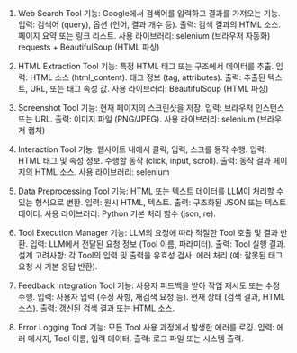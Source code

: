 1. Web Search Tool
    기능:
        Google에서 검색어를 입력하고 결과를 가져오는 기능.
    입력: 
        검색어 (query), 옵션 (언어, 결과 개수 등).
    출력:
        검색 결과의 HTML 소스.
        페이지 요약 또는 링크 리스트.
    사용 라이브러리:
        selenium (브라우저 자동화)
        requests + BeautifulSoup (HTML 파싱)

2. HTML Extraction Tool
    기능:
        특정 HTML 태그 또는 구조에서 데이터를 추출.
    입력:
        HTML 소스 (html_content).
        태그 정보 (tag, attributes).
    출력:
        추출된 텍스트, URL, 또는 태그 속성 값.
    사용 라이브러리:
        BeautifulSoup (HTML 파싱)

3. Screenshot Tool
    기능:
        현재 페이지의 스크린샷을 저장.
    입력:
        브라우저 인스턴스 또는 URL.
    출력:
        이미지 파일 (PNG/JPEG).
    사용 라이브러리:
        selenium (브라우저 캡처)

4. Interaction Tool
    기능:
        웹사이트 내에서 클릭, 입력, 스크롤 동작 수행.
    입력:
        HTML 태그 및 속성 정보.
        수행할 동작 (click, input, scroll).
    출력:
        동작 결과 페이지의 HTML 소스.
    사용 라이브러리:
        selenium

5. Data Preprocessing Tool
    기능:
        HTML 또는 텍스트 데이터를 LLM이 처리할 수 있는 형식으로 변환.
    입력:
        원시 HTML, 텍스트.
    출력:
        구조화된 JSON 또는 텍스트 데이터.
    사용 라이브러리:
        Python 기본 처리 함수 (json, re).

6. Tool Execution Manager
    기능:
        LLM의 요청에 따라 적절한 Tool 호출 및 결과 반환.
    입력:
        LLM에서 전달된 요청 정보 (Tool 이름, 파라미터).
    출력:
        Tool 실행 결과.
    설계 고려사항:
        각 Tool의 입력 및 출력을 유효성 검사.
        에러 처리 (예: 잘못된 태그 요청 시 기본 응답 반환).

7. Feedback Integration Tool
    기능:
        사용자 피드백을 받아 작업 재시도 또는 수정 수행.
    입력:
        사용자 입력 (수정 사항, 재검색 요청 등).
        현재 상태 (검색 결과, HTML 소스).
    출력:
        갱신된 검색 결과 또는 HTML 소스.

8. Error Logging Tool
    기능:
        모든 Tool 사용 과정에서 발생한 에러를 로깅.
    입력:
        에러 메시지, Tool 이름, 입력 데이터.
    출력:
        로그 파일 또는 시스템 출력.